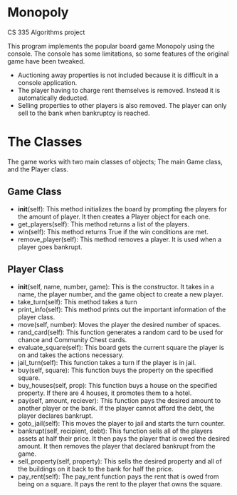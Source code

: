 # Monopoly
CS 335 Algorithms project

This program implements the popular board game Monopoly using the console.
The console has some limitations, so some features of the original game have been tweaked.

- Auctioning away properties is not included because it is difficult in a console application.
- The player having to charge rent themselves is removed. Instead it is automatically deducted.
- Selling properties to other players is also removed. The player can only sell to the bank when bankruptcy is reached.

# The Classes

The game works with two main classes of objects; The main Game class, and the Player class.

## Game Class

- __init__(self): This method initializes the board by prompting the players for the amount of player. It then creates a Player object for each one.
- get_players(self): This method returns a list of the players.
- win(self): This method returns True if the win conditions are met.
- remove_player(self): This method removes a player. It is used when a player goes bankrupt.

## Player Class

- __init__(self, name, number, game): This is the constructor. It takes in a name, the player number, and the game object to create a new player.
- take_turn(self): This method takes a turn
- print_info(self): This method prints out the important information of the player class.
- move(self, number): Moves the player the desired number of spaces.
- rand_card(self): This function generates a random card to be used for chance and Community Chest cards.
- evaluate_square(self): This board gets the current square the player is on and takes the actions necessary.
- jail_turn(self): This function takes a turn if the player is in jail.
- buy(self, square): This function buys the property on the specified square.
- buy_houses(self, prop): This function buys a house on the specified property. If there are 4 houses, it promotes them to a hotel. 
- pay(self, amount, reciever): This function pays the desired amount to another player or the bank. If the player cannot afford the debt, the player declares bankrupt.
- goto_jail(self): This moves the player to jail and starts the turn counter.
- bankrupt(self, recipient, debt): This function sells all of the players assets at half their price. It then pays the player that is owed the desired amount. It then removes the player that declared bankrupt from the game.
- sell_property(self, property): This sells the desired property and all of the buildings on it back to the bank for half the price.
- pay_rent(self): The pay_rent function pays the rent that is owed from being on a square. It pays the rent to the player that owns the square.

